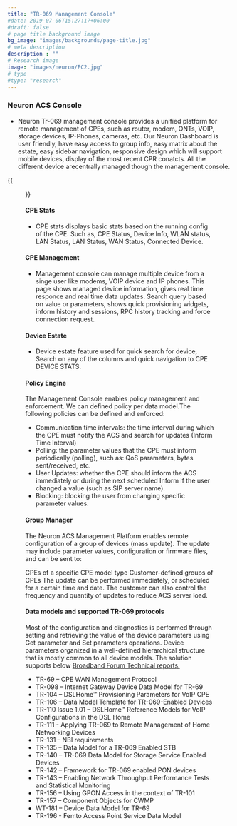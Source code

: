 ```yaml
---
title: "TR-069 Management Console"
#date: 2019-07-06T15:27:17+06:00
#draft: false
# page title background image
bg_image: "images/backgrounds/page-title.jpg"
# meta description
description : ""
# Research image
image: "images/neuron/PC2.jpg"
# type
#type: "research"
---
```


### Neuron ACS Console

* Neuron Tr-069 management console provides a unified platform for remote management of CPEs, such as router, modem, ONTs, VOIP, storage devices, IP-Phones, cameras, etc. 
Our Neuron Dashboard is user friendly, have easy access to group info, easy matrix about the estate, easy sidebar navigation, responsive design which will support mobile devices, display of the most recent CPR conatcts. All the different device arecentrally managed though the management console. 


{{<figure src= "/images/neuron/console.png" title="">}} 

#### CPE Stats
* CPE stats displays basic stats based on the running config of the CPE.
Such as, CPE Status, Device Info, WLAN status, LAN Status, LAN Status, WAN Status, Connected Device.

#### CPE Management
* Management console can manage multiple device from a singe user like modems, VOIP device and IP phones. This page shows managed device information, gives real time responce and real time data updates. Search query based on value or parameters, shows quick provisioning widgets, inform history and sessions, RPC history tracking and force connection request. 

#### Device Estate
* Device estate feature used for quick search for device, Search on any of the columns and quick navigation to CPE DEVICE STATS.

#### Policy Engine

The Management Console enables policy management and enforcement. We can defined policy per data model.The following policies can be defined and enforced:

* Communication time intervals: the time interval during which the CPE must notify the ACS and search for updates (Inform Time Interval)
* Polling: the parameter values that the CPE must inform periodically (polling), such as: QoS parameters, bytes sent/received, etc.
* User Updates: whether the CPE should inform the ACS immediately or during the next scheduled Inform if the user changed a value (such as SIP server name).
* Blocking: blocking the user from changing specific parameter values.

#### Group Manager
The Neuron ACS Management Platform enables remote configuration of a group of devices (mass update). The update may include parameter values, configuration or firmware files, and can be sent to:

CPEs of a specific CPE model type
Customer-defined groups of CPEs
The update can be performed immediately, or scheduled for a certain time and date. The customer can also control the frequency and quantity of updates to reduce ACS server load.

#### Data models and supported  TR-069 protocols 

Most of the configuration and diagnostics is performed through setting and retrieving the value of the device parameters using Get parameter and Set parameters operations. Device parameters organized in a well-defined hierarchical structure that is mostly common to all device models. The solution supports below [Broadband Forum Technical reports.](https://cwmp-data-models.broadband-forum.org/)

* TR-69 – CPE WAN Management Protocol
* TR-098 – Internet Gateway Device Data Model for TR-69
* TR-104 – DSLHome™ Provisioning Parameters for VoIP CPE
* TR-106 – Data Model Template for TR-069-Enabled Devices
* TR-110 Issue 1.01 – DSLHome™ Reference Models for VoIP Configurations in the DSL Home
* TR-111 - Applying TR-069 to Remote Management of Home Networking Devices
* TR-131 – NBI requirements
* TR-135 – Data Model for a TR-069 Enabled STB
* TR-140 – TR-069 Data Model for Storage Service Enabled Devices
* TR-142 – Framework for TR-069 enabled PON devices
* TR-143 – Enabling Network Throughput Performance Tests and Statistical Monitoring
* TR-156 – Using GPON Access in the context of TR-101
* TR-157 – Component Objects for CWMP
* WT-181 – Device Data Model for TR-69
* TR-196 - Femto Access Point Service Data Model
